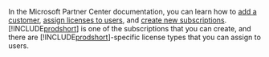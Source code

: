 In the Microsoft Partner Center documentation, you can learn how to [add a customer](/partner-center/add-a-new-customer), [assign licenses to users](/partner-center/assign-licenses-to-users), and [create new subscriptions](/partner-center/create-a-new-subscription). [!INCLUDE[prodshort](../developer/includes/prodshort.md)] is one of the subscriptions that you can create, and there are [!INCLUDE[prodshort](../developer/includes/prodshort.md)]-specific license types that you can assign to users.  
